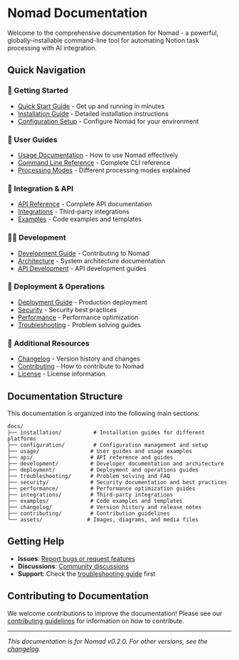 # Nomad Documentation

Welcome to the comprehensive documentation for Nomad - a powerful, globally-installable command-line tool for automating Notion task processing with AI integration.

## Quick Navigation

### 🚀 Getting Started
- [Quick Start Guide](../README.md#quick-installation) - Get up and running in minutes
- [Installation Guide](installation/) - Detailed installation instructions
- [Configuration Setup](configuration/) - Configure Nomad for your environment

### 📖 User Guides
- [Usage Documentation](usage/) - How to use Nomad effectively
- [Command Line Reference](usage/command-line-reference.md) - Complete CLI reference
- [Processing Modes](usage/processing-modes/) - Different processing modes explained

### 🔌 Integration & API
- [API Reference](api/) - Complete API documentation
- [Integrations](integrations/) - Third-party integrations
- [Examples](examples/) - Code examples and templates

### 👨‍💻 Development
- [Development Guide](development/) - Contributing to Nomad
- [Architecture](development/architecture/) - System architecture documentation
- [API Development](development/api/) - API development guides

### 🚀 Deployment & Operations
- [Deployment Guide](deployment/) - Production deployment
- [Security](security/) - Security best practices
- [Performance](performance/) - Performance optimization
- [Troubleshooting](troubleshooting/) - Problem solving guides

### 📝 Additional Resources
- [Changelog](changelog/) - Version history and changes
- [Contributing](contributing/) - How to contribute to Nomad
- [License](../LICENSE) - License information

## Documentation Structure

This documentation is organized into the following main sections:

```
docs/
├── installation/          # Installation guides for different platforms
├── configuration/         # Configuration management and setup
├── usage/                # User guides and usage examples
├── api/                  # API reference and guides
├── development/          # Developer documentation and architecture
├── deployment/           # Deployment and operations guides
├── troubleshooting/      # Problem solving and FAQ
├── security/             # Security documentation and best practices
├── performance/          # Performance optimization guides
├── integrations/         # Third-party integrations
├── examples/             # Code examples and templates
├── changelog/            # Version history and release notes
├── contributing/         # Contribution guidelines
└── assets/              # Images, diagrams, and media files
```

## Getting Help

- **Issues**: [Report bugs or request features](https://github.com/nomad-notion-automation/nomad/issues)
- **Discussions**: [Community discussions](https://github.com/nomad-notion-automation/nomad/discussions)
- **Support**: Check the [troubleshooting guide](troubleshooting/) first

## Contributing to Documentation

We welcome contributions to improve the documentation! Please see our [contributing guidelines](contributing/) for information on how to contribute.

---

*This documentation is for Nomad v0.2.0. For other versions, see the [changelog](changelog/).*